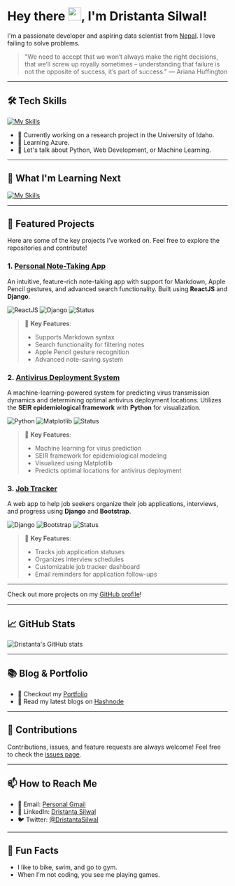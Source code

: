 

# Hey there <img alt="wave" src="https://github.com/TheDudeThatCode/TheDudeThatCode/raw/master/Assets/Hi.gif" width="30"/>, I'm Dristanta Silwal!

I'm a passionate developer and aspiring data scientist from [Nepal](https://en.wikipedia.org/wiki/Nepal). I love failing to solve problems.

> "We need to accept that we won’t always make the right decisions, that we’ll screw up royally sometimes – understanding that failure is not the opposite of success, it’s part of success." — Ariana Huffington

---

## 🛠️ Tech Skills

[![My Skills](https://skillicons.dev/icons?i=python,html,css,js,bash,codepen,git,linux,mysql,react&perline=5)](https://skillicons.dev)

- 🔭 Currently working on a research project in the University of Idaho.
- 🌱 Learning Azure.
- 💬 Let's talk about Python, Web Development, or Machine Learning.

---

## 🚀 What I'm Learning Next

[![My Skills](https://skillicons.dev/icons?i=aws,azure,docker,flutter,swift&perline=5)](https://skillicons.dev)

---

## 📂 Featured Projects

Here are some of the key projects I’ve worked on. Feel free to explore the repositories and contribute!

### 1. [Personal Note-Taking App](https://github.com/dristanta-silwal/note-taking-app)  
An intuitive, feature-rich note-taking app with support for Markdown, Apple Pencil gestures, and advanced search functionality. Built using **ReactJS** and **Django**.

![ReactJS](https://img.shields.io/badge/-ReactJS-61DAFB?style=flat&logo=react&logoColor=ffffff) ![Django](https://img.shields.io/badge/-Django-092E20?style=flat&logo=django) ![Status](https://img.shields.io/badge/Status-Active-green)

> 🔹 **Key Features**:  
> - Supports Markdown syntax  
> - Search functionality for filtering notes  
> - Apple Pencil gesture recognition  
> - Advanced note-saving system

### 2. [Antivirus Deployment System](https://github.com/dristanta-silwal/antivirus-deployment)  
A machine-learning-powered system for predicting virus transmission dynamics and determining optimal antivirus deployment locations. Utilizes the **SEIR epidemiological framework** with **Python** for visualization.

![Python](https://img.shields.io/badge/-Python-3776AB?style=flat&logo=python&logoColor=ffffff) ![Matplotlib](https://img.shields.io/badge/-Matplotlib-239120?style=flat&logo=python&logoColor=ffffff) ![Status](https://img.shields.io/badge/Status-Development-orange)

> 🔹 **Key Features**:  
> - Machine learning for virus prediction  
> - SEIR framework for epidemiological modeling  
> - Visualized using Matplotlib  
> - Predicts optimal locations for antivirus deployment

### 3. [Job Tracker](https://github.com/dristanta-silwal/job-tracker)  
A web app to help job seekers organize their job applications, interviews, and progress using **Django** and **Bootstrap**.

![Django](https://img.shields.io/badge/-Django-092E20?style=flat&logo=django) ![Bootstrap](https://img.shields.io/badge/-Bootstrap-563D7C?style=flat&logo=bootstrap&logoColor=ffffff) ![Status](https://img.shields.io/badge/Status-Complete-brightgreen)

> 🔹 **Key Features**:  
> - Tracks job application statuses  
> - Organizes interview schedules  
> - Customizable job tracker dashboard  
> - Email reminders for application follow-ups

---

Check out more projects on my [GitHub profile](https://github.com/dristanta-silwal?tab=repositories)!


---

## 📈 GitHub Stats

![Dristanta's GitHub stats](https://github-readme-stats.vercel.app/api?username=dristanta-silwal&show_icons=true&theme=radical&border_color=d8387c)

---

## 📚 Blog & Portfolio

- 💼 Checkout my [Portfolio](https://dristantasilwal.com.np)
- 📝 Read my latest blogs on [Hashnode](https://dristantasilwal.hashnode.dev/)

---

## 🤝 Contributions

Contributions, issues, and feature requests are always welcome! Feel free to check the [issues page](https://github.com/dristanta-silwal/antivirus-deployment/issues).

---

## 📫 How to Reach Me

- 📧 Email: [Personal Gmail](mailto:dristantasilwal003@gmail.com)
- 💼 LinkedIn: [Dristanta Silwal](https://www.linkedin.com/in/dristanta-silwal/)
- 🐦 Twitter: [@DristantaSilwal](https://twitter.com/DristantaSilwal)

---

## 🎯 Fun Facts
- I like to bike, swim, and go to gym.
- When I'm not coding, you see me playing games.

